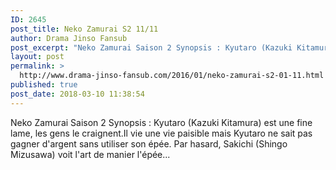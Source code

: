 ```yaml
---
ID: 2645
post_title: Neko Zamurai S2 11/11
author: Drama Jinso Fansub
post_excerpt: "Neko Zamurai Saison 2 Synopsis : Kyutaro (Kazuki Kitamura) est une fine lame, les gens le craignent.Il vie une vie paisible mais Kyutaro ne sait pas gagner d'argent sans utiliser son &eacute;p&eacute;e. Par hasard, Sakichi (Shingo Mizusawa) voit l'art de manier l'&eacute;p&eacute;e..."
layout: post
permalink: >
  http://www.drama-jinso-fansub.com/2016/01/neko-zamurai-s2-01-11.html
published: true
post_date: 2018-03-10 11:38:54
---
```

Neko Zamurai Saison 2 Synopsis : Kyutaro (Kazuki Kitamura) est une fine lame, les gens le craignent.Il vie une vie paisible mais Kyutaro ne sait pas gagner d'argent sans utiliser son épée. Par hasard, Sakichi (Shingo Mizusawa) voit l'art de manier l'épée...